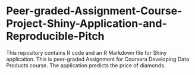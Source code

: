 # Peer-graded-Assignment-Course-Project-Shiny-Application-and-Reproducible-Pitch

This repository contains R code and an R Markdown file for Shiny application. This is peer-graded Assignment for Coursera Developing Data Products course. The application predicts the price of diamonds.



